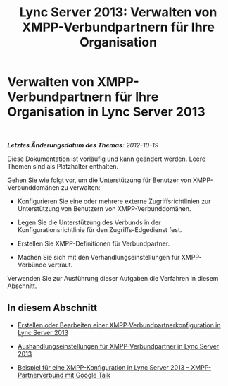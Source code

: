﻿---
title: 'Lync Server 2013: Verwalten von XMPP-Verbundpartnern für Ihre Organisation'
TOCTitle: Verwalten von XMPP-Verbundpartnern für Ihre Organisation
ms:assetid: 48681433-725d-457f-926b-f91d95bcf082
ms:mtpsurl: https://technet.microsoft.com/de-de/library/JJ552450(v=OCS.15)
ms:contentKeyID: 49293887
ms.date: 05/19/2016
mtps_version: v=OCS.15
ms.translationtype: HT
---

# Verwalten von XMPP-Verbundpartnern für Ihre Organisation in Lync Server 2013

 

_**Letztes Änderungsdatum des Themas:** 2012-10-19_

Diese Dokumentation ist vorläufig und kann geändert werden. Leere Themen sind als Platzhalter enthalten.

Gehen Sie wie folgt vor, um die Unterstützung für Benutzer von XMPP-Verbunddomänen zu verwalten:

  - Konfigurieren Sie eine oder mehrere externe Zugriffsrichtlinien zur Unterstützung von Benutzern von XMPP-Verbunddomänen.

  - Legen Sie die Unterstützung des Verbunds in der Konfigurationsrichtlinie für den Zugriffs-Edgedienst fest.

  - Erstellen Sie XMPP-Definitionen für Verbundpartner.

  - Machen Sie sich mit den Verhandlungseinstellungen für XMPP-Verbünde vertraut.

Verwenden Sie zur Ausführung dieser Aufgaben die Verfahren in diesem Abschnitt.

## In diesem Abschnitt

  - [Erstellen oder Bearbeiten einer XMPP-Verbundpartnerkonfiguration in Lync Server 2013](lync-server-2013-create-or-edit-xmpp-partner-configuration.md)

  - [Aushandlungseinstellungen für XMPP-Verbundpartner in Lync Server 2013](lync-server-2013-negotiation-settings-for-xmpp-federated-partners.md)

  - [Beispiel für eine XMPP-Konfiguration in Lync Server 2013 – XMPP-Partnerverbund mit Google Talk](lync-server-2013-example-xmpp-configuration-–-xmpp-federation-with-google-talk.md)

